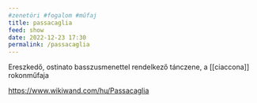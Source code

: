 ```yaml
---
#zenetöri #fogalom #műfaj
title: passacaglia
feed: show
date: 2022-12-23 17:30
permalink: /passacaglia
---
```


Ereszkedő, ostinato basszusmenettel rendelkező tánczene, a [[ciaccona]] rokonműfaja

https://www.wikiwand.com/hu/Passacaglia